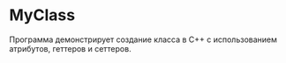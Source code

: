 # MyClass

Программа демонстрирует создание класса в C++ с использованием атрибутов, геттеров и сеттеров.
